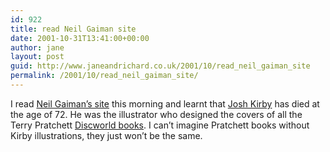 ```yaml
---
id: 922
title: read Neil Gaiman site
date: 2001-10-31T13:41:00+00:00
author: jane
layout: post
guid: http://www.janeandrichard.co.uk/2001/10/read_neil_gaiman_site
permalink: /2001/10/read_neil_gaiman_site/
---
```

I read [Neil Gaiman&#8217;s site](http://www.neilgaiman.com/journal/journal.asp) this morning and learnt that [Josh Kirby](http://www.abandonart.co.uk/artists/biog_jk.html) has died at the age of 72. He was the illustrator who designed the covers of all the Terry Pratchett [Discworld books](http://www.amazon.co.uk/exec/obidos/search-handle-url/index%3Dbooks-uk%26field-keywords%3Dterry%20pratchett%20discworld%26bq%3D1/ref%3Dsr%5Faps%5Fallb%5F1%5F4/202-4152271-4498238/richarddallaway/202-4152271-4498238). I can&#8217;t imagine Pratchett books without Kirby illustrations, they just won&#8217;t be the same.